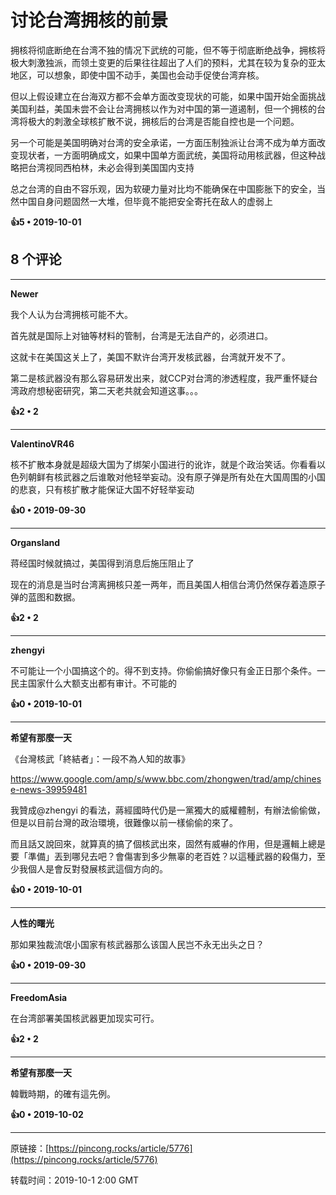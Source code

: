 # 讨论台湾拥核的前景 

拥核将彻底断绝在台湾不独的情况下武统的可能，但不等于彻底断绝战争，拥核将极大刺激独派，而领土变更的后果往往超出了人们的预料，尤其在较为复杂的亚太地区，可以想象，即使中国不动手，美国也会动手促使台湾弃核。

但以上假设建立在台海双方都不会单方面改变现状的可能，如果中国开始全面挑战美国利益，美国未尝不会让台湾拥核以作为对中国的第一道遏制，但一个拥核的台湾将极大的刺激全球核扩散不说，拥核后的台湾是否能自控也是一个问题。

另一个可能是美国明确对台湾的安全承诺，一方面压制独派让台湾不成为单方面改变现状者，一方面明确成文，如果中国单方面武统，美国将动用核武器，但这种战略把台湾视同西柏林，未必会得到美国国内支持

总之台湾的自由不容乐观，因为软硬力量对比均不能确保在中国膨胀下的安全，当然中国自身问题固然一大堆，但毕竟不能把安全寄托在敌人的虚弱上

**👍5 • 2019-10-01**

## 8 个评论

---
**Newer**

我个人认为台湾拥核可能不大。

首先就是国际上对铀等材料的管制，台湾是无法自产的，必须进口。

这就卡在美国这关上了，美国不默许台湾开发核武器，台湾就开发不了。

第二是核武器没有那么容易研发出来，就CCP对台湾的渗透程度，我严重怀疑台湾政府想秘密研究，第二天老共就会知道这事。。。 

**👍2 • 2**

---
**ValentinoVR46**

核不扩散本身就是超级大国为了绑架小国进行的讹诈，就是个政治笑话。你看看以色列朝鲜有核武器之后谁敢对他轻举妄动。没有原子弹是所有处在大国周围的小国的悲哀，只有核扩散才能保证大国不好轻举妄动 

**👍0 • 2019-09-30**

---
**Organsland**

蒋经国时候就搞过，美国得到消息后施压阻止了

现在的消息是当时台湾离拥核只差一两年，而且美国人相信台湾仍然保存着造原子弹的蓝图和数据。 

**👍2 • 2**

---
**zhengyi**

不可能让一个小国搞这个的。得不到支持。你偷偷搞好像只有金正日那个条件。一民主国家什么大额支出都有审计。不可能的 

**👍0 • 2019-10-01**

---
**希望有那麼一天**

《台灣核武「終結者」：一段不為人知的故事》

https://www.google.com/amp/s/www.bbc.com/zhongwen/trad/amp/chinese-news-39959481

我贊成@zhengyi 的看法，蔣經國時代仍是一黨獨大的威權體制，有辦法偷偷做，但是以目前台灣的政治環境，很難像以前一樣偷偷的來了。

而且話又說回來，就算真的搞了個核武出來，固然有威嚇的作用，但是邏輯上總是要「準備」丟到哪兒去吧？會傷害到多少無辜的老百姓？以這種武器的殺傷力，至少我個人是會反對發展核武這個方向的。 

**👍0 • 2019-10-01**

---
**人性的曙光**

那如果独裁流氓小国家有核武器那么该国人民岂不永无出头之日？ 

**👍0 • 2019-09-30**

---
**FreedomAsia**

在台湾部署美国核武器更加现实可行。 

**👍2 • 2**

---
**希望有那麼一天**

韓戰時期，的確有這先例。 

**👍0 • 2019-10-02**

---
原链接：[https://pincong.rocks/article/5776](https://pincong.rocks/article/5776)

转载时间：2019-10-1 2:00 GMT